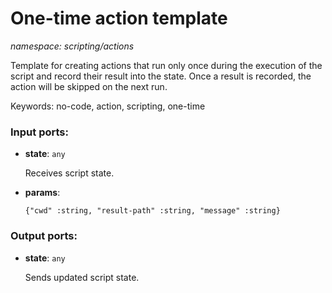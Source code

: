 # One-time action template

_namespace: scripting/actions_

Template for creating actions that run only once during the execution of the script and record their result into the state. Once a result is recorded, the action will be skipped on the next run.

Keywords: no-code, action, scripting, one-time

### Input ports:

* __state__: ` any `

    Receives script state.


* __params__: 
    ```
    {"cwd" :string, "result-path" :string, "message" :string}
    ```

### Output ports:

* __state__: ` any `

    Sends updated script state.

